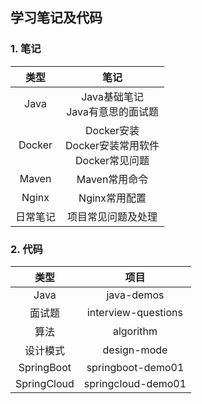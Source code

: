 ## 学习笔记及代码

### 1. 笔记

|   类型   |                          笔记                          |
| :------: | :----------------------------------------------------: |
|   Java   |          Java基础笔记<br />Java有意思的面试题          |
|  Docker  | Docker安装<br />Docker安装常用软件<br />Docker常见问题 |
|  Maven   |                     Maven常用命令                      |
|  Nginx   |                     Nginx常用配置                      |
| 日常笔记 |                   项目常见问题及处理                   |



### 2. 代码

|    类型     |        项目         |
| :---------: | :-----------------: |
|    Java     |     java-demos      |
|   面试题    | interview-questions |
|    算法     |      algorithm      |
|  设计模式   |     design-mode     |
| SpringBoot  |  springboot-demo01  |
| SpringCloud | springcloud-demo01  |


